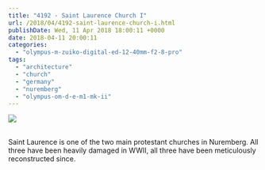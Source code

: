 ```yaml
---
title: "4192 - Saint Laurence Church I"
url: /2018/04/4192-saint-laurence-church-i.html
publishDate: Wed, 11 Apr 2018 18:00:11 +0000
date: 2018-04-11 20:00:11
categories: 
  - "olympus-m-zuiko-digital-ed-12-40mm-f2-8-pro"
tags: 
  - "architecture"
  - "church"
  - "germany"
  - "nuremberg"
  - "olympus-om-d-e-m1-mk-ii"
---
```

<div class="container">
<div class="center"><a target="_blank" href="https://d25zfm9zpd7gm5.cloudfront.net/1200x1200/2017/20170618_203406_lr.jpg"><img class="webfeedsFeaturedVisual" src="https://d25zfm9zpd7gm5.cloudfront.net/0600x0600/2017/20170618_203406_lr.jpg" /></a></div>
</div>
<br />

Saint Laurence is one of the two main protestant churches in Nuremberg. All three have been heavily damaged in WWII, all three have been meticulously reconstructed since.

